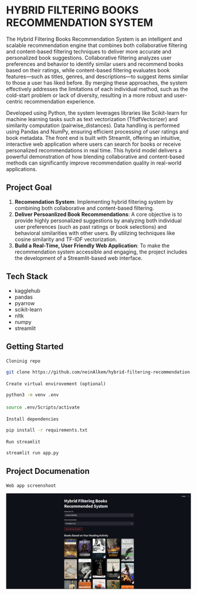 # HYBRID FILTERING BOOKS RECOMMENDATION SYSTEM

The Hybrid Filtering Books Recommendation System is an intelligent and scalable recommendation engine that combines both collaborative filtering and content-based filtering techniques to deliver more accurate and personalized book suggestions. Collaborative filtering analyzes user preferences and behavior to identify similar users and recommend books based on their ratings, while content-based filtering evaluates book features—such as titles, genres, and descriptions—to suggest items similar to those a user has liked before. By merging these approaches, the system effectively addresses the limitations of each individual method, such as the cold-start problem or lack of diversity, resulting in a more robust and user-centric recommendation experience.

Developed using Python, the system leverages libraries like Scikit-learn for machine learning tasks such as text vectorization (TfidfVectorizer) and similarity computation (pairwise_distances). Data handling is performed using Pandas and NumPy, ensuring efficient processing of user ratings and book metadata. The front end is built with Streamlit, offering an intuitive, interactive web application where users can search for books or receive personalized recommendations in real time. This hybrid model delivers a powerful demonstration of how blending collaborative and content-based methods can significantly improve recommendation quality in real-world applications.

## Project Goal

1. **Recomendation System**: Implementing hybrid filtering system by combining both collaborative and content-based filtering.
2. **Deliver Persoanlized Book Recommendations**: A core objective is to provide highly personalized suggestions by analyzing both individual user preferences (such as past ratings or book selections) and behavioral similarities with other users. By utilizing techniques like cosine similarity and TF-IDF vectorization.
3. **Build a Real-Time, User Friendly Web Application**: To make the recommendation system accessible and engaging, the project includes the development of a Streamlit-based web interface.

## Tech Stack

- kagglehub
- pandas
- pyarrow
- scikit-learn
- nltk
- numpy
- streamlit

## Getting Started

`Cloninig repo`

```bash
git clone https://github.com/neinAlkem/hybrid-filtering-recommendation.git
```

`Create virtual envirovement (optional)`

```bash
python3 -m venv .env

source .env/Scripts/activate
```

`Install dependencies`

```bash
pip install -r requirements.txt
```

`Run streamlit`

```bash
streamlit run app.py
```

## Project Documenation

`Web app screenshoot`

![Streamlit Screenshoot](assets/image.png)
